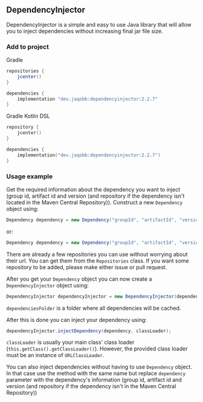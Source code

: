 ## DependencyInjector
DependencyInjector is a simple and easy to use Java library that will allow you to inject dependencies without increasing final jar file size.

### Add to project
Gradle
```groovy
repositories {
	jcenter()
}

dependencies {
	implementation "dev.jaqobb:dependencyinjector:2.2.7"
}
```

Gradle Kotlin DSL
```kotlin
repository {
	jcenter()
}

dependencies {
	implementation("dev.jaqobb:dependencyinjector:2.2.7")
}
```

### Usage example
Get the required information about the dependency you want to inject (group id, artifact id and version (and repository if the dependency isn't located in the Maven Central Repository)).
Construct a new `Dependency` object using:
```java
Dependency dependency = new Dependency("groupId", "artifactId", "version");
```
or:
```java
Dependency dependency = new Dependency("groupId", "artifactId", "version", "repositoryUrl");
```
There are already a few repositories you can use without worrying about their url. You can get them from the `Repositories` class. If you want some repository to be added, please make either issue or pull request.

After you get your `Dependency` object you can now create a `DependencyInjector` object using:
```java
DependencyInjector dependencyInjector = new DependencyInjector(dependenciesFolder);
```
`dependenciesFolder` is a folder where all dependencies will be cached.

After this is done you can inject your dependency using:
```java
dependencyInjector.injectDependency(dependency, classLoader);
```
`classLoader` is usually your main class' class loader (`this.getClass().getClassLoader()`). However, the provided class loader must be an instance of `URLClassLoader`.

You can also inject dependencies without having to use `Dependency` object. In that case use the method with the same name but replace `dependency` parameter with the dependency's information (group id, artifact id and version (and repository if the dependency isn't in the Maven Central Repository))
